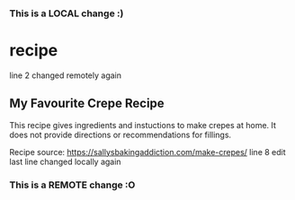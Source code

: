 ### This is a LOCAL change :)
# recipe
line 2 changed remotely again
## My Favourite Crepe Recipe
This recipe gives ingredients and instuctions to make crepes at home. It does not provide directions or recommendations for fillings. 

Recipe source: https://sallysbakingaddiction.com/make-crepes/
line 8 edit
last line changed locally again
### This is a REMOTE change :O
